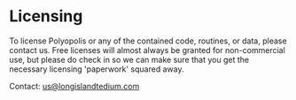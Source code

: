 # Licensing
To license Polyopolis or any of the contained code, routines, or data, please contact us. Free licenses will almost always be granted for non-commercial use, but please do check in so we can make sure that you get the necessary licensing 'paperwork' squared away. 

Contact: [us@longislandtedium.com](us@longislandtedium.com)
